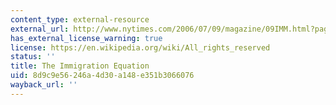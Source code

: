 ```yaml
---
content_type: external-resource
external_url: http://www.nytimes.com/2006/07/09/magazine/09IMM.html?pagewanted=all&gwh=A5C94FF62765EF6EADAA102AF3F790BC&gwt=pay
has_external_license_warning: true
license: https://en.wikipedia.org/wiki/All_rights_reserved
status: ''
title: The Immigration Equation
uid: 8d9c9e56-246a-4d30-a148-e351b3066076
wayback_url: ''
---
```

